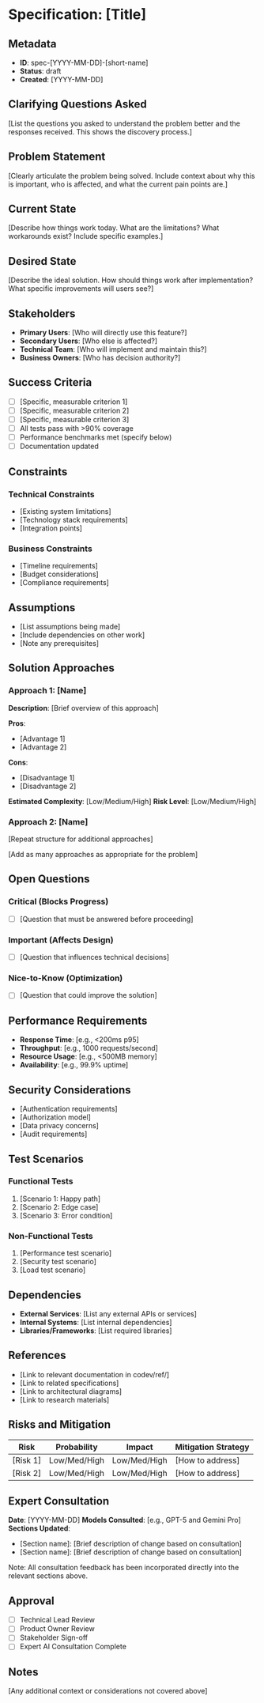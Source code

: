 # Specification: [Title]

## Metadata
- **ID**: spec-[YYYY-MM-DD]-[short-name]
- **Status**: draft
- **Created**: [YYYY-MM-DD]

## Clarifying Questions Asked
<!-- Document the questions you asked the user/stakeholder and their answers -->
[List the questions you asked to understand the problem better and the responses received. This shows the discovery process.]

## Problem Statement
[Clearly articulate the problem being solved. Include context about why this is important, who is affected, and what the current pain points are.]

## Current State
[Describe how things work today. What are the limitations? What workarounds exist? Include specific examples.]

## Desired State
[Describe the ideal solution. How should things work after implementation? What specific improvements will users see?]

## Stakeholders
- **Primary Users**: [Who will directly use this feature?]
- **Secondary Users**: [Who else is affected?]
- **Technical Team**: [Who will implement and maintain this?]
- **Business Owners**: [Who has decision authority?]

## Success Criteria
- [ ] [Specific, measurable criterion 1]
- [ ] [Specific, measurable criterion 2]
- [ ] [Specific, measurable criterion 3]
- [ ] All tests pass with >90% coverage
- [ ] Performance benchmarks met (specify below)
- [ ] Documentation updated

## Constraints
### Technical Constraints
- [Existing system limitations]
- [Technology stack requirements]
- [Integration points]

### Business Constraints
- [Timeline requirements]
- [Budget considerations]
- [Compliance requirements]

## Assumptions
- [List assumptions being made]
- [Include dependencies on other work]
- [Note any prerequisites]

## Solution Approaches

### Approach 1: [Name]
**Description**: [Brief overview of this approach]

**Pros**:
- [Advantage 1]
- [Advantage 2]

**Cons**:
- [Disadvantage 1]
- [Disadvantage 2]

**Estimated Complexity**: [Low/Medium/High]
**Risk Level**: [Low/Medium/High]

### Approach 2: [Name]
[Repeat structure for additional approaches]

[Add as many approaches as appropriate for the problem]

## Open Questions

### Critical (Blocks Progress)
- [ ] [Question that must be answered before proceeding]

### Important (Affects Design)
- [ ] [Question that influences technical decisions]

### Nice-to-Know (Optimization)
- [ ] [Question that could improve the solution]

## Performance Requirements
- **Response Time**: [e.g., <200ms p95]
- **Throughput**: [e.g., 1000 requests/second]
- **Resource Usage**: [e.g., <500MB memory]
- **Availability**: [e.g., 99.9% uptime]

## Security Considerations
- [Authentication requirements]
- [Authorization model]
- [Data privacy concerns]
- [Audit requirements]

## Test Scenarios
### Functional Tests
1. [Scenario 1: Happy path]
2. [Scenario 2: Edge case]
3. [Scenario 3: Error condition]

### Non-Functional Tests
1. [Performance test scenario]
2. [Security test scenario]
3. [Load test scenario]

## Dependencies
- **External Services**: [List any external APIs or services]
- **Internal Systems**: [List internal dependencies]
- **Libraries/Frameworks**: [List required libraries]

## References
- [Link to relevant documentation in codev/ref/]
- [Link to related specifications]
- [Link to architectural diagrams]
- [Link to research materials]

## Risks and Mitigation
| Risk | Probability | Impact | Mitigation Strategy |
|------|------------|--------|-------------------|
| [Risk 1] | Low/Med/High | Low/Med/High | [How to address] |
| [Risk 2] | Low/Med/High | Low/Med/High | [How to address] |

## Expert Consultation
<!-- Only if user requested multi-agent consultation -->
**Date**: [YYYY-MM-DD]
**Models Consulted**: [e.g., GPT-5 and Gemini Pro]
**Sections Updated**:
- [Section name]: [Brief description of change based on consultation]
- [Section name]: [Brief description of change based on consultation]

Note: All consultation feedback has been incorporated directly into the relevant sections above.

## Approval
- [ ] Technical Lead Review
- [ ] Product Owner Review
- [ ] Stakeholder Sign-off
- [ ] Expert AI Consultation Complete

## Notes
[Any additional context or considerations not covered above]
